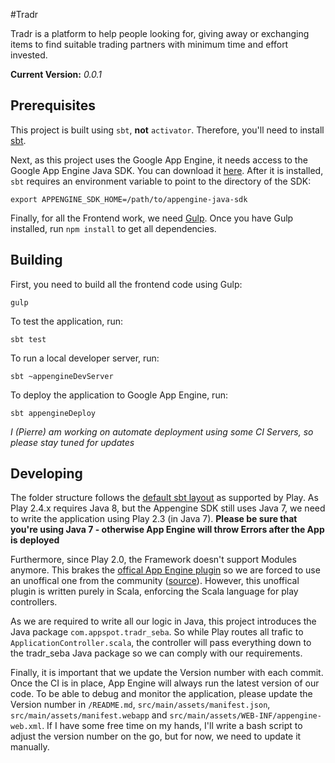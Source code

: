 #Tradr

Tradr is a platform to help people looking for, giving away or exchanging items 
to find suitable trading partners with minimum time and effort invested.

**Current Version:** *0.0.1*

## Prerequisites
This project is built using ``sbt``, **not** ``activator``. Therefore, you'll 
need to install [sbt](http://www.scala-sbt.org/).

Next, as this project uses the Google App Engine, it needs access to the Google
App Engine Java SDK. You can download it [here](https://cloud.google.com/appengine/downloads).
After it is installed, ``sbt`` requires an environment variable to point to
the directory of the SDK:
````
export APPENGINE_SDK_HOME=/path/to/appengine-java-sdk
````

Finally, for all the Frontend work, we need [Gulp](http://gulpjs.com/). Once you
have Gulp installed, run ``npm install`` to get all dependencies.

## Building
First, you need to build all the frontend code using Gulp:
````
gulp
````

To test the application, run:
````
sbt test
````

To run a local developer server, run:
````
sbt ~appengineDevServer
````

To deploy the application to Google App Engine, run:
````
sbt appengineDeploy
````
*I (Pierre) am working on automate deployment using some CI Servers, so please
stay tuned for updates*


## Developing
The folder structure follows the 
[default sbt layout](https://www.playframework.com/documentation/2.4.x/Anatomy#Default-SBT-layout)
as supported by Play. As Play 2.4.x requires Java 8, but the Appengine SDK still
uses Java 7, we need to write the application using Play 2.3 (in Java 7). 
**Please be sure that you're using Java 7 - otherwise App Engine will throw
Errors after the App is deployed**

Furthermore, since Play 2.0, the Framework doesn't support Modules anymore. This
brakes the [offical App Engine plugin](https://www.playframework.com/documentation/1.0/gae)
so we are forced to use an unoffical one from the community
([source](https://github.com/siderakis/playframework-appengine)). However, this
unoffical plugin is written purely in Scala, enforcing the Scala language for
play controllers.

As we are required to write all our logic in Java, this project introduces the
Java package ``com.appspot.tradr_seba``. So while Play routes all trafic to
``ApplicationController.scala``, the controller will pass everything down to
the tradr_seba Java package so we can comply with our requirements. 

Finally, it is important that we update the Version number with each 
commit. Once the CI is in place, App Engine will always run the latest version 
of our code. To be able to debug and monitor the application, please update the 
Version number in ``/README.md``, ``src/main/assets/manifest.json``, 
``src/main/assets/manifest.webapp`` and ``src/main/assets/WEB-INF/appengine-web.xml``. 
If I have some free time on my hands, I'll write a bash script to adjust the version
number on the go, but for now, we need to update it manually.
